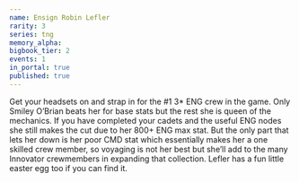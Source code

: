 ```yaml
---
name: Ensign Robin Lefler
rarity: 3
series: tng
memory_alpha:
bigbook_tier: 2
events: 1
in_portal: true
published: true
---
```


Get your headsets on and strap in for the #1 3* ENG crew in the game. Only Smiley O’Brian beats her for base stats but the rest she is queen of the mechanics. If you have completed your cadets and the useful ENG nodes she still makes the cut due to her 800+ ENG max stat. But the only part that lets her down is her poor CMD stat which essentially makes her a one skilled crew member, so voyaging is not her best but she’ll add to the many Innovator crewmembers in expanding that collection. Lefler has a fun little easter egg too if you can find it.
